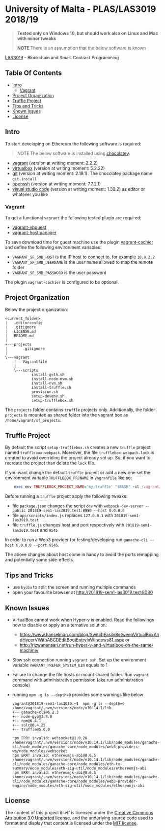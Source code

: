 # University of Malta - PLAS/LAS3019 2018/19

> **Tested only on Windows 10, but should work also on Linux and Mac with minor tweaks**
>
> **NOTE** There is an assumption that the below software is known

[LAS3019](https://www.um.edu.mt/courses/studyunit/las3019) - Blockchain and Smart Contract Programming

## Table Of Contents

- [Intro](#intro)
  - [Vagrant](#vagrant)
- [Project Organization](#project-organization)
- [Truffle Project](#truffle-project)
- [Tips and Tricks](#tips-and-tricks)
- [Known Issues](#known-issues)
- [License](#license)

## Intro

To start developing on Ethereum the following software is required:

> NOTE The below software is installed using [chocolatey](https://chocolatey.org/).

- [vagrant](https://www.vagrantup.com/) (version at writing moment: 2.2.2)
- [virtualbox](https://www.virtualbox.org/) (version at writing moment: 5.2.22)
- [git](https://git-scm.com/) (version at writing moment: 2.19.1). The chocolatey package name `git.install`
- [openssh](https://github.com/PowerShell/Win32-OpenSSH) (version at writing moment: 7.7.2.1)
- [visual studio code](https://code.visualstudio.com/) (version at writing moment: 1.30.2) as editor or whatever you like

### Vagrant

To get a functional `vagrant` the following tested plugin are required:

- [vagrant-vbguest](https://github.com/dotless-de/vagrant-vbguest)
- [vagrant-hostmanager](https://github.com/devopsgroup-io/vagrant-hostmanager)

To save download time for guest machine use the plugin [vagrant-cachier](https://github.com/fgrehm/vagrant-cachier) and define the following environment variables:

- `VAGRANT_SF_SMB_HOST` is the IP host to connect to, for example `10.0.2.2`
- `VAGRANT_SF_SMB_USERNAME` is the user name allowed to map the remote folder
- `VAGRANT_SF_SMB_PASSWORD` is the user password

The plugin `vagrant-cachier` is configured to be optional.

## Project Organization

Below the project organization:

```shell
<current_folder>
|   .editorconfig
|   .gitignore
|   LICENSE.md
|   README.md
|
+---projects
|       .gitignore
|
\---vagrant
    |   Vagrantfile
    |
    \---scripts
            install-geth.sh
            install-node-nvm.sh
            install-nvm.sh
            install-truffle.sh
            provision.sh
            setup-devenv.sh
            setup-trufflebox.sh
```

The `projects` folder contains `truffle` projects only. Additionally, the folder `projects` is mounted as shared folder into the vagrant box as `/home/vagrant/sf_projects`.

## Truffle Project

By default the script `setup-trufflebox.sh` creates a new `truffle` project named `trufflebox-webpack`. Moreover, the file `trufflebox-webpack.lock` is created to avoid overriding the project already set up. So, if you want to recreate the project than delete the `lock` file.

If you want change the default `truffle` project or add a new one set the environment variable `TRUFFLEBOX_PRJNAME` in `Vagranfile` like so:

```ruby
    exec env TRUFFLEBOX_PROJECT_NAME='my-truffle' "$BASH" -il /vagrant/scripts/setup-trufflebox.sh
```

Before running a `truffle` project apply the following tweaks:

- file `package.json` changes the script `dev` with `webpack-dev-server --public 201819-sem1-las3019.test:8080 --host 0.0.0.0`
- file `app/scripts/index.js` replaces `127.0.0.1` with `201819-sem1-las3019.test`
- file `truffle.js` changes host and port respectively with `201819-sem1-las3019.test` and `9545`

In order to run a Web3 provider for testing/developing run `ganache-cli --host 0.0.0.0 --port 9545`.

The above changes about host come in handy to avoid the ports remapping and potentially some side-effects.

## Tips and Tricks

- use `byobu` to split the screen and running multiple commands
- open your favourite browser at <http://201819-sem1-las3019.test:8080>

## Known Issues

- VirtualBox cannot work when Hyper-v is enabled. Read the followings how to disable or apply an alternative solution:
  - <https://www.hanselman.com/blog/SwitchEasilyBetweenVirtualBoxAndHyperVWithABCDEditBootEntryInWindows81.aspx> or
  - <http://rizwanansari.net/run-hyper-v-and-virtualbox-on-the-same-machine/>
- Slow ssh connection running `vagrant ssh`. Set up the environment variable `VAGRANT_PREFER_SYSTEM_BIN` equals to 1
- Failure to change the file hosts or mount shared folder. Run `vagrant` command with administrative permission (aka run administration console)
- running `npm -g ls --depth=0` provides some warnings like below

  ```shell
  vagrant@201819-sem1-las3019:~$  npm -g ls --depth=0
  /home/vagrant/.nvm/versions/node/v10.14.1/lib
  +-- ganache-cli@6.2.3
  +-- node-gyp@3.8.0
  +-- npm@6.4.1
  +-- solc@0.4.25
  +-- truffle@5.0.0

  npm ERR! invalid: websocket@1.0.26 /home/vagrant/.nvm/versions/node/v10.14.1/lib/node_modules/ganache-cli/node_modules/ganache-core/node_modules/web3-providers-ws/node_modules/websocket
  npm ERR! invalid: ethereumjs-abi@0.6.5 /home/vagrant/.nvm/versions/node/v10.14.1/lib/node_modules/ganache-cli/node_modules/ganache-core/node_modules/eth-tx-summary/node_modules/eth-sig-util/node_modules/ethereumjs-abi
  npm ERR! invalid: ethereumjs-abi@0.6.5 /home/vagrant/.nvm/versions/node/v10.14.1/lib/node_modules/ganache-cli/node_modules/ganache-core/node_modules/web3-provider-engine/node_modules/eth-sig-util/node_modules/ethereumjs-abi
  ```

## License

The content of this project itself is licensed under the [Creative Commons Attribution 3.0 Unported license](https://creativecommons.org/licenses/by/3.0/), and the underlying source code used to format and display that content is licensed under the [MIT license](LICENSE.md).
